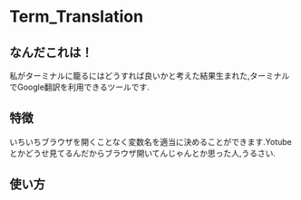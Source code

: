 # Term_Translation

## なんだこれは！

私がターミナルに籠るにはどうすれば良いかと考えた結果生まれた,ターミナルでGoogle翻訳を利用できるツールです.

## 特徴　

いちいちブラウザを開くことなく変数名を適当に決めることができます.Yotubeとかどうせ見てるんだからブラウザ開いてんじゃんとか思った人,うるさい.

## 使い方

